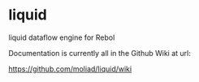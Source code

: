 liquid
======

liquid dataflow engine for Rebol


Documentation is currently all in the Github Wiki at url:

https://github.com/moliad/liquid/wiki

